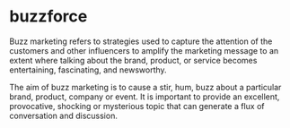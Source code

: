 # buzzforce
Buzz marketing refers to strategies used to capture the attention of the customers and other influencers to amplify the marketing message to an extent where talking about the brand, product, or service becomes entertaining, fascinating, and newsworthy.

The aim of buzz marketing is to cause a stir, hum, buzz about a particular brand, product, company or event. It is important to provide an excellent, provocative, shocking or mysterious topic that can generate a flux of conversation and discussion.
